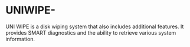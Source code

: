 # UNIWIPE-
UNI WIPE is a disk wiping system that also includes additional features. It provides SMART diagnostics and the ability to retrieve various system information.
